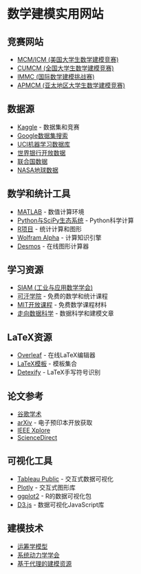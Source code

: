 # 数学建模实用网站

## 竞赛网站
- [MCM/ICM (美国大学生数学建模竞赛)](https://www.comap.com/contests/mcm-icm)
- [CUMCM (全国大学生数学建模竞赛)](http://en.mcm.edu.cn/)
- [IMMC (国际数学建模挑战赛)](https://www.immchallenge.org/)
- [APMCM (亚太地区大学生数学建模竞赛)](http://www.apmcm.org/)

## 数据源
- [Kaggle](https://www.kaggle.com/) - 数据集和竞赛
- [Google数据集搜索](https://datasetsearch.research.google.com/)
- [UCI机器学习数据库](https://archive.ics.uci.edu/ml/index.php)
- [世界银行开放数据](https://data.worldbank.org/)
- [联合国数据](https://data.un.org/)
- [NASA地球数据](https://earthdata.nasa.gov/)

## 数学和统计工具
- [MATLAB](https://www.mathworks.com/products/matlab.html) - 数值计算环境
- [Python与SciPy生态系统](https://www.scipy.org/) - Python科学计算
- [R项目](https://www.r-project.org/) - 统计计算和图形
- [Wolfram Alpha](https://www.wolframalpha.com/) - 计算知识引擎
- [Desmos](https://www.desmos.com/) - 在线图形计算器

## 学习资源
- [SIAM (工业与应用数学学会)](https://www.siam.org/)
- [可汗学院](https://www.khanacademy.org/) - 免费的数学和统计课程
- [MIT开放课程](https://ocw.mit.edu/courses/mathematics/) - 免费数学课程材料
- [走向数据科学](https://towardsdatascience.com/) - 数据科学和建模文章

## LaTeX资源
- [Overleaf](https://www.overleaf.com/) - 在线LaTeX编辑器
- [LaTeX模板](https://www.latextemplates.com/) - 模板集合
- [Detexify](https://detexify.kirelabs.org/classify.html) - LaTeX手写符号识别

## 论文参考
- [谷歌学术](https://scholar.google.com/)
- [arXiv](https://arxiv.org/) - 电子预印本开放获取
- [IEEE Xplore](https://ieeexplore.ieee.org/)
- [ScienceDirect](https://www.sciencedirect.com/)

## 可视化工具
- [Tableau Public](https://public.tableau.com/) - 交互式数据可视化
- [Plotly](https://plotly.com/python/) - 交互式图形库
- [ggplot2](https://ggplot2.tidyverse.org/) - R的数据可视化包
- [D3.js](https://d3js.org/) - 数据可视化JavaScript库

## 建模技术
- [运筹学模型](https://pubsonline.informs.org/)
- [系统动力学学会](https://systemdynamics.org/)
- [基于代理的建模资源](https://www.openabm.org/)
